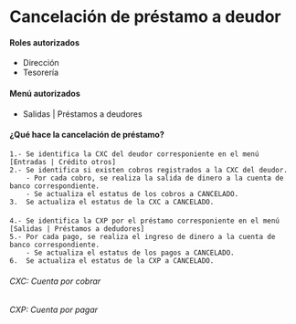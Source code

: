# Cancelación de préstamo a deudor

#### Roles autorizados
- Dirección
- Tesorería

#### Menú autorizados
- Salidas | Préstamos a deudores

#### ¿Qué hace la cancelación de préstamo?    
    1.- Se identifica la CXC del deudor corresponiente en el menú [Entradas | Crédito otros]
    2.- Se identifica si existen cobros registrados a la CXC del deudor.
        - Por cada cobro, se realiza la salida de dinero a la cuenta de banco correspondiente.
        - Se actualiza el estatus de los cobros a CANCELADO.
    3.  Se actualiza el estatus de la CXC a CANCELADO.
        
 ####
  
    4.- Se identifica la CXP por el préstamo corresponiente en el menú [Salidas | Préstamos a dedudores]
    5.- Por cada pago, se realiza el ingreso de dinero a la cuenta de banco correspondiente.
        - Se actualiza el estatus de los pagos a CANCELADO.
    6.  Se actualiza el estatus de la CXP a CANCELADO.
    
    
###### CXC: Cuenta por cobrar
###### CXP: Cuenta por pagar
